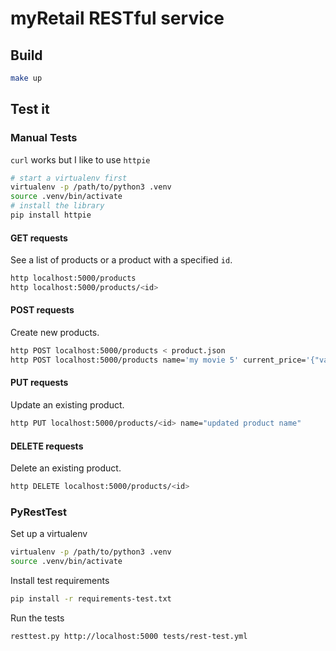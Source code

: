 # myRetail RESTful service

## Build

```bash
make up
```

## Test it

### Manual Tests

`curl` works but I like to use `httpie`

```bash
# start a virtualenv first
virtualenv -p /path/to/python3 .venv
source .venv/bin/activate
# install the library
pip install httpie
```

#### GET requests

See a list of products or a product with a specified `id`.

```bash
http localhost:5000/products
http localhost:5000/products/<id>
```

#### POST requests

Create new products.

```bash
http POST localhost:5000/products < product.json
http POST localhost:5000/products name='my movie 5' current_price='{"value": 12.99}'
```

#### PUT requests

Update an existing product.

```bash
http PUT localhost:5000/products/<id> name="updated product name"
```

#### DELETE requests

Delete an existing product.

```bash
http DELETE localhost:5000/products/<id>
```

### PyRestTest

Set up a virtualenv

```bash
virtualenv -p /path/to/python3 .venv
source .venv/bin/activate
```

Install test requirements

```bash
pip install -r requirements-test.txt
```

Run the tests

```bash
resttest.py http://localhost:5000 tests/rest-test.yml
```
